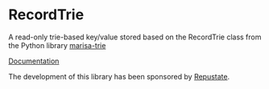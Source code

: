 RecordTrie
=====

A read-only trie-based key/value stored based on the RecordTrie class from the
Python library [marisa-trie](https://github.com/kmike/marisa-trie)

[Documentation](https://godoc.org/github.com/1player/go-recordtrie)

The development of this library has been sponsored by
[Repustate](https://www.repustate.com).
